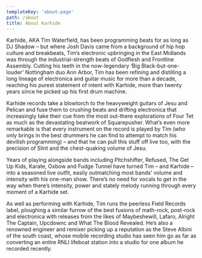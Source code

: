 ```yaml
---
templateKey: 'about-page'
path: /about
title: About Karhide
---
```

Karhide, AKA Tim Waterfield, has been programming beats for as long as DJ Shadow – but where Josh Davis came from a background of hip hop culture and breakbeats, Tim’s electronic upbringing in the East Midlands was through the industrial-strength beats of Godflesh and Frontline Assembly. Cutting his teeth in the now-legendary ‘Big Black-but-one-louder’ Nottingham duo Ann Arbor, Tim has been refining and distilling a long lineage of electronica and guitar music for more than a decade, reaching his purest statement of intent with Karhide, more than twenty years since he picked up his first drum machine.

Karhide records take a blowtorch to the heavyweight guitars of Jesu and Pelican and fuse them to crushing beats and drifting electronica that increasingly take their cue from the most out-there explorations of Four Tet as much as the devastating beatwork of Squarepusher. What’s even more remarkable is that every instrument on the record is played by Tim (who only brings in the best drummers he can find to attempt to match his devilish programming) – and that he can pull this stuff off live too, with the precision of Slint and the chest-quaking volume of Jesu.

Years of playing alongside bands including Pitchshifter, Refused, The Get Up Kids, Karate, Oxbow and Fudge Tunnel have turned Tim – and Karhide – into a seasoned live outfit, easily outmatching most bands’ volume and intensity with his one-man show. There’s no need for vocals to get in the way when there’s intensity, power and stately melody running through every moment of a Karhide set.

As well as performing with Karhide, Tim runs the peerless Field Records label, ploughing a similar furrow of the best fusions of math-rock, post-rock and electronica with releases from the likes of Maybeshewill, Lafaro, Alright The Captain, Upcdownc and What The Blood Revealed. He’s also a renowned engineer and remixer picking up a reputation as the Steve Albini of the south coast, whose mobile recording studio has seen him go as far as converting an entire RNLI lifeboat station into a studio for one album he recorded recently.
